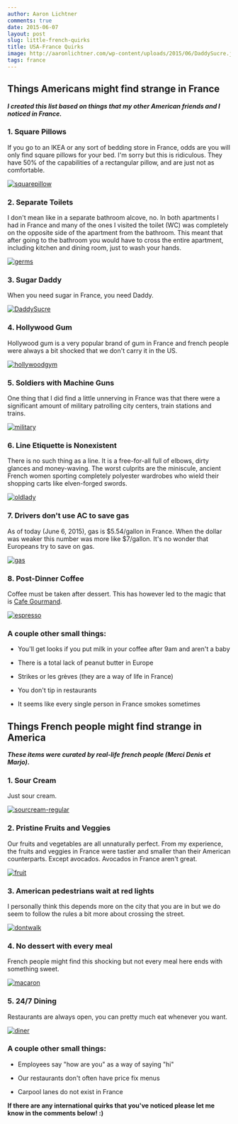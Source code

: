 ```yaml
---
author: Aaron Lichtner
comments: true
date: 2015-06-07
layout: post
slug: little-french-quirks
title: USA-France Quirks
image: http://aaronlichtner.com/wp-content/uploads/2015/06/DaddySucre.jpg
tags: france
---
```


## Things Americans might find strange in France

**_I created this list based on things that my other American friends and I noticed in France._**


### 1. Square Pillows


If you go to an IKEA or any sort of bedding store in France, odds are you will only find square pillows for your bed. I'm sorry but this is ridiculous. They have 50% of the capabilities of a rectangular pillow, and are just not as comfortable.

[![squarepillow](http://aaronlichtner.com/wp-content/uploads/2015/06/squarepillow-644x644.jpg)](http://aaronlichtner.com/wp-content/uploads/2015/06/squarepillow.jpg)


### 2. Separate Toilets


I don't mean like in a separate bathroom alcove, no. In both apartments I had in France and many of the ones I visited the toilet (WC) was completely on the opposite side of the apartment from the bathroom. This meant that after going to the bathroom you would have to cross the entire apartment, including kitchen and dining room, just to wash your hands.

[![germs](http://aaronlichtner.com/wp-content/uploads/2015/06/germs.jpg)](http://aaronlichtner.com/wp-content/uploads/2015/06/germs.jpg)



### 3. Sugar Daddy


When you need sugar in France, you need Daddy.

[![DaddySucre](http://aaronlichtner.com/wp-content/uploads/2015/06/DaddySucre.jpg)](http://aaronlichtner.com/wp-content/uploads/2015/06/DaddySucre.jpg)



### 4. Hollywood Gum


Hollywood gum is a very popular brand of gum in France and french people were always a bit shocked that we don't carry it in the US.

[![hollywoodgym](http://aaronlichtner.com/wp-content/uploads/2015/06/hollywoodgym.jpg)](http://aaronlichtner.com/wp-content/uploads/2015/06/hollywoodgym.jpg)



### 5. Soldiers with Machine Guns


One thing that I did find a little unnerving in France was that there were a significant amount of military patrolling city centers, train stations and trains.


[![military](http://aaronlichtner.com/wp-content/uploads/2015/06/military-159x300.jpg)](http://aaronlichtner.com/wp-content/uploads/2015/06/military.jpg)



### 6. Line Etiquette is Nonexistent


There is no such thing as a line. It is a free-for-all full of elbows, dirty glances and money-waving. The worst culprits are the miniscule, ancient French women sporting completely polyester wardrobes who wield their shopping carts like elven-forged swords.


[![oldlady](http://aaronlichtner.com/wp-content/uploads/2015/06/oldlady.jpg)](http://aaronlichtner.com/wp-content/uploads/2015/06/oldlady.jpg)




### 7. Drivers don't use AC to save gas


As of today (June 6, 2015), gas is $5.54/gallon in France. When the dollar was weaker this number was more like $7/gallon. It's no wonder that Europeans try to save on gas.

[![gas](http://aaronlichtner.com/wp-content/uploads/2015/06/gas-644x644.jpg)](http://aaronlichtner.com/wp-content/uploads/2015/06/gas.jpg)



### 8. Post-Dinner Coffee


Coffee must be taken after dessert. This has however led to the magic that is [Cafe Gourmand](https://medium.com/@SeattleFreezer/cafe-gourmand-what-it-is-and-why-we-need-it-f6b1918617f1).

[![espresso](http://aaronlichtner.com/wp-content/uploads/2015/06/espresso-644x518.jpg)](http://aaronlichtner.com/wp-content/uploads/2015/06/espresso.jpg)



### A couple other small things:






    
  * You'll get looks if you put milk in your coffee after 9am and aren't a baby

    
  * There is a total lack of peanut butter in Europe

    
  * Strikes or les grèves (they are a way of life in France)

    
  * You don't tip in restaurants

    
  * It seems like every single person in France smokes sometimes





## Things French people might find strange in America



**_These items were curated by real-life french people (Merci Denis et Marjo)_.**



### 1. Sour Cream


Just sour cream.

[![sourcream-regular](http://aaronlichtner.com/wp-content/uploads/2015/06/sourcream-regular.jpg)](http://aaronlichtner.com/wp-content/uploads/2015/06/sourcream-regular.jpg)


### 2. Pristine Fruits and Veggies


Our fruits and vegetables are all unnaturally perfect. From my experience, the fruits and veggies in France were tastier and smaller than their American counterparts. Except avocados. Avocados in France aren't great.

[![fruit](http://aaronlichtner.com/wp-content/uploads/2015/06/fruit-644x483.jpg)](http://aaronlichtner.com/wp-content/uploads/2015/06/fruit.jpg)



### 3. American pedestrians wait at red lights


I personally think this depends more on the city that you are in but we do seem to follow the rules a bit more about crossing the street.

[![dontwalk](http://aaronlichtner.com/wp-content/uploads/2015/06/dontwalk.jpg)](http://aaronlichtner.com/wp-content/uploads/2015/06/dontwalk.jpg)



### 4. No dessert with every meal


French people might find this shocking but not every meal here ends with something sweet.

[![macaron](http://aaronlichtner.com/wp-content/uploads/2015/06/macaron-644x403.jpg)](http://aaronlichtner.com/wp-content/uploads/2015/06/macaron.jpg)



### 5. 24/7 Dining


Restaurants are always open, you can pretty much eat whenever you want.

[![diner](http://aaronlichtner.com/wp-content/uploads/2015/06/diner.jpg)](http://aaronlichtner.com/wp-content/uploads/2015/06/diner.jpg)


### A couple other small things:






    
  * Employees say "how are you" as a way of saying "hi"

    
  * Our restaurants don't often have price fix menus

    
  * Carpool lanes do not exist in France



**If there are any international quirks that you've noticed please let me know in the comments below! :)**
